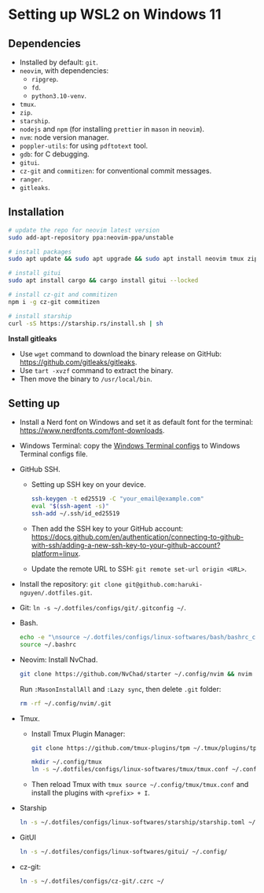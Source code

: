 # Setting up WSL2 on Windows 11

## Dependencies

- Installed by default: `git`.
- `neovim`, with dependencies:
  - `ripgrep`.
  - `fd`.
  - `python3.10-venv`.
- `tmux`.
- `zip`.
- `starship`.
- `nodejs` and `npm` (for installing `prettier` in `mason` in `neovim`).
- `nvm`: node version manager.
- `poppler-utils`: for using `pdftotext` tool.
- `gdb`: for C debugging.
- `gitui`.
- `cz-git` and `commitizen`: for conventional commit messages.
- `ranger`.
- `gitleaks`.

## Installation

```bash
# update the repo for neovim latest version
sudo add-apt-repository ppa:neovim-ppa/unstable

# install packages
sudo apt update && sudo apt upgrade && sudo apt install neovim tmux zip ripgrep nodejs npm poppler-utils gdb ranger

# install gitui
sudo apt install cargo && cargo install gitui --locked

# install cz-git and commitizen
npm i -g cz-git commitizen

# install starship
curl -sS https://starship.rs/install.sh | sh
```

**Install gitleaks**

- Use `wget` command to download the binary release on GitHub: <https://github.com/gitleaks/gitleaks>.
- Use `tart -xvzf` command to extract the binary.
- Then move the binary to `/usr/local/bin`.

## Setting up

- Install a Nerd font on Windows and set it as default font for the terminal: <https://www.nerdfonts.com/font-downloads>.

- Windows Terminal: copy the [Windows Terminal configs](../configs/windows-terminal/windows-terminal-settings.json) to Windows Terminal configs file.

- GitHub SSH.

  - Setting up SSH key on your device.

    ```bash
    ssh-keygen -t ed25519 -C "your_email@example.com"
    eval "$(ssh-agent -s)"
    ssh-add ~/.ssh/id_ed25519
    ```

  - Then add the SSH key to your GitHub account: <https://docs.github.com/en/authentication/connecting-to-github-with-ssh/adding-a-new-ssh-key-to-your-github-account?platform=linux>.
  - Update the remote URL to SSH: `git remote set-url origin <URL>`.

- Install the repository: `git clone git@github.com:haruki-nguyen/.dotfiles.git`.

- Git: `ln -s ~/.dotfiles/configs/git/.gitconfig ~/`.

- Bash.

  ```bash
  echo -e "\nsource ~/.dotfiles/configs/linux-softwares/bash/bashrc_custom.sh" >> ~/.bashrc
  source ~/.bashrc
  ```

- Neovim: Install NvChad.

    ```bash
    git clone https://github.com/NvChad/starter ~/.config/nvim && nvim
    ```

    Run `:MasonInstallAll` and `:Lazy sync`, then delete `.git` folder:

    ```bash
    rm -rf ~/.config/nvim/.git
    ```

- Tmux.

  - Install Tmux Plugin Manager:

    ```bash
    git clone https://github.com/tmux-plugins/tpm ~/.tmux/plugins/tpm
    ```

    ```bash
    mkdir ~/.config/tmux
    ln -s ~/.dotfiles/configs/linux-softwares/tmux/tmux.conf ~/.config/tmux
    ```

  - Then reload Tmux with `tmux source ~/.config/tmux/tmux.conf` and install the plugins with `<prefix> + I`.

- Starship

  ```bash
  ln -s ~/.dotfiles/configs/linux-softwares/starship/starship.toml ~/.config

- GitUI

  ```bash
  ln -s ~/.dotfiles/configs/linux-softwares/gitui/ ~/.config/
  ```

- cz-git:

  ```bash
  ln -s ~/.dotfiles/configs/cz-git/.czrc ~/
  ```
